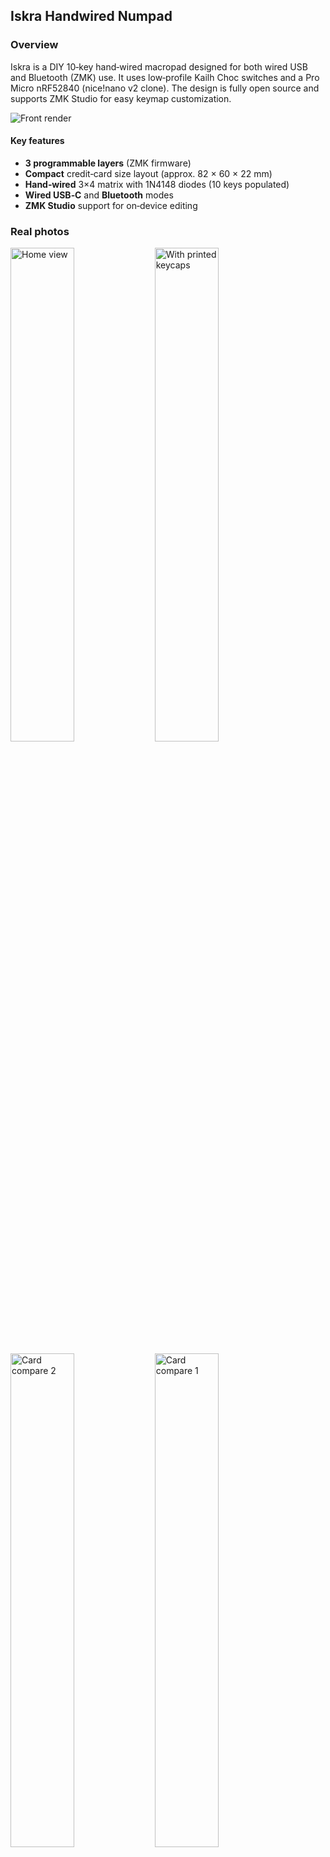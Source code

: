 ## Iskra Handwired Numpad

### Overview
Iskra is a DIY 10‑key hand‑wired macropad designed for both wired USB and Bluetooth (ZMK) use. It uses low‑profile Kailh Choc switches and a Pro Micro nRF52840 (nice!nano v2 clone). The design is fully open source and supports ZMK Studio for easy keymap customization.

![Front render](files%20and%20media/iskra%20front%20render.png)

#### Key features
- **3 programmable layers** (ZMK firmware)
- **Compact** credit‑card size layout (approx. 82 × 60 × 22 mm)
- **Hand‑wired** 3×4 matrix with 1N4148 diodes (10 keys populated)
- **Wired USB‑C** and **Bluetooth** modes
- **ZMK Studio** support for on‑device editing

### Real photos
<p>
  <img src="files%20and%20media/real%20pics/home%20view.jpg" alt="Home view" width="45%"/>
  <img src="files%20and%20media/real%20pics/with%20printed%20keycaps.jpg" alt="With printed keycaps" width="45%"/>
</p>
<p>
  <img src="files%20and%20media/real%20pics/card%20compare%202.jpg" alt="Card compare 2" width="45%"/>
  <img src="files%20and%20media/real%20pics/card%20compare%201.jpg" alt="Card compare 1" width="45%"/>
</p>

---

### Bill of Materials (BOM)

| Part | Qty | Price (EUR) | Link |
| --- | ---: | ---: | --- |
| Kailh Choc switches | 10 | 2.00 | [AliExpress](https://www.aliexpress.com/item/1005006626760418.html) |
| Pro Micro nRF52840 (nice!nano clone) | 1 | 3.80 | [AliExpress](https://www.aliexpress.com/item/1005007010555229.html) |
| M2 brass standoff, 6 mm | 2 | 0.20 | [AliExpress](https://www.aliexpress.com/item/1005006049595637.html) |
| M2 screw, 6 mm | 4 | 0.10 | [AliExpress](https://www.aliexpress.com/item/1005005070119421.html) |
| 1N4148 diodes | 10 | 0.13 | [AliExpress](https://www.aliexpress.com/item/1005006861038367.html) |
| Copper wire | 15 cm | 0.05 | [AliExpress](https://www.aliexpress.com/item/1005009078359338.html) |

Assumes you already have a soldering iron, solder, insulation/masking tape, and a few wires.

---

### Firmware
- Prebuilt firmware (drag‑and‑drop): `Firmware/Ready to flash firmware/iskra.uf2`
- Config source (ZMK): `Firmware/zmk-config-iskra`

#### How to flash (UF2)
1. Connect the numpad to the PC.
2. Short the `GND` and `RST` pins twice quickly (double‑tap reset).
3. A removable drive (e.g. “NICE NANO”) will appear.
4. Copy `iskra.uf2` into the drive.
5. It will restart; the numpad is now flashed.

Note: The prebuilt firmware assumes the same controller (nRF52840 nice!nano v2‑compatible) and the pin wiring specified below.

---

### Documentation
- [Build and wiring guide (PDF)](files%20and%20media/Iskra%20Numpad%20Build%20and%20wiring%20guide.pdf)
- [User manual (PDF)](files%20and%20media/Iskra%20Numpad,%20user%20manual.pdf)

 These documents provide a step‑by‑step reference for building a hand‑wired numpad: keyboard matrix wiring with **1N4148 diodes**, **Kailh Choc** low‑profile switches, and a **Pro Micro nRF52840** (nice!nano v2 clone). Topics include routing rows and columns, insulating wires to avoid shorts, mapping pins to firmware, flashing ZMK via **UF2**, configuring **Bluetooth** profiles, and using **ZMK Studio** to adjust keymaps.

---

### Layout, Layers, and Combos

![Keymap](files%20and%20media/iskra%20keymap.png)

#### Layers (from firmware config)
- **Base**: `1 2 3 / 4 5 6 / 7 8 9 0`
- **Bluetooth**: Bottom row provides Bluetooth controls — `BT_SEL 1`, `BT_SEL 2`, `BT_SEL 3`, `BT_CLR`; other keys are transparent.
- **Layer 3**: Media and navigation
  - Top row: Previous, Play/Pause, Next
  - Middle row: Ctrl+C, Ctrl+V, Ctrl+X
  - Bottom row: Arrow Left, Up, Down, Right

#### Combos
- **Base layer combo**: Press the top three keys at the same time → switches to Base
- **Bluetooth layer combo**: Press the middle three keys at the same time → switches to Bluetooth
- **Third layer combo**: Press the bottom three keys at the same time → switches to Layer 3
- **ZMK Studio unlock**: Press the top two keys at the same time

Combo visuals:

<p>
  <img src="files%20and%20media/combo%20for%20base%20layer.png" alt="Combo for base layer" width="32%"/>
  <img src="files%20and%20media/combo%20for%20bluetooth%20layer.png" alt="Combo for Bluetooth layer" width="32%"/>
  <img src="files%20and%20media/combo%20for%20third%20layer.png" alt="Combo for third layer" width="32%"/>
</p>

<img src="files%20and%20media/ZMK%20studio%20unllock%20combo.png" alt="ZMK Studio unlock combo" width="40%"/>

---

### Bluetooth usage
1. Power Iskra from a PC or power bank.
2. Use the **Bluetooth layer combo** (press the middle three keys simultaneously).
3. Select a Bluetooth profile using one of the bottom‑row keys: `BT1`, `BT2`, or `BT3`.
4. Pair from your device. The advertised name is “Iskra Numpad”.
5. To switch devices later, change the Bluetooth profile. Example: PC on BT1, phone on BT2.
6. Use **BT Clear** to forget the current profile.

---

### ZMK Studio and customization
- Use ZMK Studio on the web: `https://zmk.studio/` or download: `https://zmk.studio/download/`.
- Connect Iskra and select it in Studio.
- Press the **ZMK Studio unlock combo** (top two keys: 1 and 2).
- Edit and customize keys. Avoid removing the Bluetooth keys entirely (you can move them), or you may lose Bluetooth control.
- Save and exit.

---



#### Pin mapping (as used by the firmware)
- Rows
  - Top row → pin `100`
  - Middle row → pin `106`
  - Bottom row (with 4 keys) → pin `009`
- Columns
  - Column 1 (single key) → pin `010`
  - Column 2 → pin `104`
  - Column 3 → pin `113`
  - Column 4 → pin `002`

Reference image: ![Pinout](files%20and%20media/Pinout%20for%20rows%20and%20columns.png)

---

### CAD and print files
- Print‑ready 3MF: `Makerworld 3mf/Case ready to print.3mf`
- STEP models: `Step files/Case step.step`, `Step files/plate step.step`

Exploded view:

![Exploded view](files%20and%20media/exploded%20view.png)

---

### License
Open‑source hardware and firmware. 


